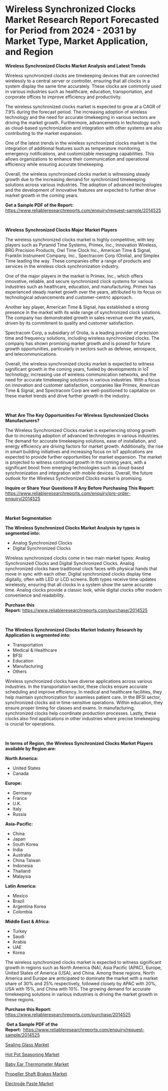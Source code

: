 <p><h1>Wireless Synchronized Clocks Market Research Report Forecasted for Period from 2024 -  2031 by Market Type, Market Application, and Region</h1></p><p><strong>Wireless Synchronized Clocks Market Analysis and Latest Trends</strong></p>
<p><p>Wireless synchronized clocks are timekeeping devices that are connected wirelessly to a central server or controller, ensuring that all clocks in a system display the same time accurately. These clocks are commonly used in various industries such as healthcare, education, transportation, and corporate offices to improve efficiency and productivity.</p><p>The wireless synchronized clocks market is expected to grow at a CAGR of 7.9% during the forecast period. The increasing adoption of wireless technology and the need for accurate timekeeping in various sectors are driving the market growth. Furthermore, advancements in technology such as cloud-based synchronization and integration with other systems are also contributing to the market expansion.</p><p>One of the latest trends in the wireless synchronized clocks market is the integration of additional features such as temperature monitoring, emergency notifications, and customizable messaging capabilities. This allows organizations to enhance their communication and operational efficiency while ensuring accurate timekeeping.</p><p>Overall, the wireless synchronized clocks market is witnessing steady growth due to the increasing demand for synchronized timekeeping solutions across various industries. The adoption of advanced technologies and the development of innovative features are expected to further drive market growth in the coming years.</p></p>
<p><strong>Get a Sample PDF of the Report:&nbsp;</strong> <a href="https://www.reliableresearchreports.com/enquiry/request-sample/2014525">https://www.reliableresearchreports.com/enquiry/request-sample/2014525</a></p>
<p>&nbsp;</p>
<p><strong>Wireless Synchronized Clocks Major Market Players</strong></p>
<p><p>The wireless synchronized clocks market is highly competitive, with key players such as Pyramid Time Systems, Primex, Inc., Innovation Wireless, BRG Precision Products, Owl Time Clock Inc., American Time & Signal, Franklin Instrument Company, Inc., Spectracom Corp (Orolia), and Simplex Time leading the way. These companies offer a range of products and services in the wireless clock synchronization industry.</p><p>One of the major players in the market is Primex, Inc., which offers innovative, reliable, and secure synchronized clock systems for various industries such as healthcare, education, and manufacturing. Primex has experienced steady market growth over the years, attributed to its focus on technological advancements and customer-centric approach.</p><p>Another key player, American Time & Signal, has established a strong presence in the market with its wide range of synchronized clock solutions. The company has demonstrated growth in sales revenue over the years, driven by its commitment to quality and customer satisfaction.</p><p>Spectracom Corp, a subsidiary of Orolia, is a leading provider of precision time and frequency solutions, including wireless synchronized clocks. The company has shown promising market growth and is poised for future growth opportunities, particularly in sectors such as defense, aerospace, and telecommunications.</p><p>Overall, the wireless synchronized clocks market is expected to witness significant growth in the coming years, fueled by developments in IoT technology, increasing use of wireless communication networks, and the need for accurate timekeeping solutions in various industries. With a focus on innovation and customer satisfaction, companies like Primex, American Time & Signal, and Spectracom Corp are well-positioned to capitalize on these market trends and drive further growth in the industry.</p></p>
<p>&nbsp;</p>
<p><strong>What Are The Key Opportunities For Wireless Synchronized Clocks Manufacturers?</strong></p>
<p><p>The Wireless Synchronized Clocks market is experiencing strong growth due to increasing adoption of advanced technologies in various industries. The demand for accurate timekeeping solutions, ease of installation, and energy efficiency are driving factors for market growth. Additionally, the rise in smart building initiatives and increasing focus on IoT applications are expected to provide further opportunities for market expansion. The market is projected to witness continued growth in the coming years, with a significant boost from emerging technologies such as cloud-based synchronization and integration with mobile devices. Overall, the future outlook for the Wireless Synchronized Clocks market is promising.</p></p>
<p><strong>Inquire or Share Your Questions If Any Before Purchasing This Report:</strong> <a href="https://www.reliableresearchreports.com/enquiry/pre-order-enquiry/2014525">https://www.reliableresearchreports.com/enquiry/pre-order-enquiry/2014525</a></p>
<p>&nbsp;</p>
<p><strong>Market Segmentation</strong></p>
<p><strong>The Wireless Synchronized Clocks Market Analysis by types is segmented into:</strong></p>
<p><ul><li>Analog Synchronized Clocks</li><li>Digital Synchronized Clocks</li></ul></p>
<p><p>Wireless synchronized clocks come in two main market types: Analog Synchronized Clocks and Digital Synchronized Clocks. Analog synchronized clocks have traditional clock faces with physical hands that move in sync with each other. Digital synchronized clocks display time digitally, often with LED or LCD screens. Both types receive time updates wirelessly, ensuring that all clocks in a system show the same accurate time. Analog clocks provide a classic look, while digital clocks offer modern convenience and readability.</p></p>
<p><strong>Purchase this Report:&nbsp;</strong><a href="https://www.reliableresearchreports.com/purchase/2014525">https://www.reliableresearchreports.com/purchase/2014525</a></p>
<p>&nbsp;</p>
<p><strong>The Wireless Synchronized Clocks Market Industry Research by Application is segmented into:</strong></p>
<p><ul><li>Transportation</li><li>Medical & Healthcare</li><li>BFSI</li><li>Education</li><li>Manufacturing</li><li>Others</li></ul></p>
<p><p>Wireless synchronized clocks have diverse applications across various industries. In the transportation sector, these clocks ensure accurate scheduling and improve efficiency. In medical and healthcare facilities, they help maintain synchronization for seamless patient care. In the BFSI sector, synchronized clocks aid in time-sensitive operations. Within education, they ensure proper timing for classes and exams. In manufacturing, synchronized clocks help coordinate production processes. Lastly, these clocks also find applications in other industries where precise timekeeping is crucial for operations.</p></p>
<p>&nbsp;</p>
<p><strong>In terms of Region, the Wireless Synchronized Clocks Market Players available by Region are:</strong></p>
<p>
    <p> <strong> North America: </strong>
        <ul>
            <li>United States</li>
            <li>Canada</li>
        </ul>
        </p> 
    <p> <strong> Europe: </strong>
        <ul>
            <li>Germany</li>
            <li>France</li>
            <li>U.K.</li>
            <li>Italy</li>
            <li>Russia</li>
        </ul>
        </p> 
    <p> <strong> Asia-Pacific: </strong>
        <ul>
            <li>China</li>
            <li>Japan</li>
            <li>South Korea</li>
            <li>India</li>
            <li>Australia</li>
            <li>China Taiwan</li>
            <li>Indonesia</li>
            <li>Thailand</li>
            <li>Malaysia</li>
        </ul>
        </p> 
    <p> <strong> Latin America: </strong>
        <ul>
            <li>Mexico</li>
            <li>Brazil</li>
            <li>Argentina Korea</li>
            <li>Colombia</li>
        </ul>
        </p> 
    <p> <strong> Middle East & Africa: </strong>
        <ul>
            <li>Turkey</li>
            <li>Saudi</li>
            <li>Arabia</li>
            <li>UAE</li>
            <li>Korea</li>
        </ul>
    </p>
    </p>
<p><p>The wireless synchronized clocks market is expected to witness significant growth in regions such as North America (NA), Asia Pacific (APAC), Europe, United States of America (USA), and China. Among these regions, North America and Europe are anticipated to dominate the market with a market share of 30% and 25% respectively, followed closely by APAC with 20%, USA with 15%, and China with 10%. The growing demand for accurate timekeeping solutions in various industries is driving the market growth in these regions.</p></p>
<p><strong>Purchase this Report: </strong><a href="https://www.reliableresearchreports.com/purchase/2014525">https://www.reliableresearchreports.com/purchase/2014525</a></p>
<p>&nbsp;<strong>Get a Sample PDF of the Report:&nbsp;&nbsp;</strong><a href="https://www.reliableresearchreports.com/enquiry/request-sample/2014525">https://www.reliableresearchreports.com/enquiry/request-sample/2014525</a></p>
<p><strong></strong></p>
<p><p><a href="https://view.publitas.com/reportprime-1/sealing-glass-market-size-share-trends-analysis-report-by-application-regional-outlook-competitive-strategies-and-segment-forecasts-2024-2031/">Sealing Glass Market</a></p><p><a href="https://copper-carbon-84f.notion.site/Decoding-the-Hot-Pot-Seasoning-Market-A-Deep-Dive-into-the-Latest-Market-Trends-Market-Segmentatio-e578d315e4f8492db28b72378868dcf4">Hot Pot Seasoning Market</a></p><p><a href="https://cedar-agate-3da.notion.site/Baby-Ear-Thermometer-Market-Size-and-Growth-Market-Segmentation-Regional-and-Country-Breakdowns-a-bf1c86b6f0604c2fa7a92b041d25bd06">Baby Ear Thermometer Market</a></p><p><a href="https://circular-yam-9b9.notion.site/Propeller-Shaft-Brakes-Market-Analysis-Examines-its-Scope-on-Growth-Opportunities-and-Forecasted-Tr-5b9e2910c6e144569cc3e7f742d2e8e9">Propeller Shaft Brakes Market</a></p><p><a href="https://view.publitas.com/reportprime-1/electrode-paste-market-furnish-information-about-market-size-market-share-market-dynamics-and-projections-spanning-from-2024-to-2031/">Electrode Paste Market</a></p></p>